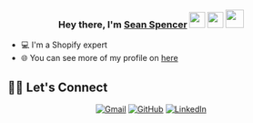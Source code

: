 
<h3 align="center">Hey there, I'm <a href="https://www.upwork.com/freelancers/perfector" >Sean Spencer</a> <img src="https://media.giphy.com/media/hvRJCLFzcasrR4ia7z/giphy.gif" width="28"> <img src="https://emojis.slackmojis.com/emojis/images/1531849430/4246/blob-sunglasses.gif?1531849430" width="28"/> <img src = "https://media2.giphy.com/media/QssGEmpkyEOhBCb7e1/giphy.gif?cid=ecf05e47a0n3gi1bfqntqmob8g9aid1oyj2wr3ds3mg700bl&rid=giphy.gif" width = 32px></h3>

* 💻 I'm a Shopify expert 
* 🌐 You can see more of my profile on  <a href="https://www.upwork.com/freelancers/perfector"  target="__blank" rel="noopener noreferrer">[here](https://www.upwork.com/freelancers/perfector)</a>

## 🙋‍♀️ Let's Connect
<p align="center">
	<a href="mailto:sown.nguyen006@gmail.com" target="__blank" rel="noopener noreferrer"><img src="https://img.icons8.com/bubbles/50/000000/gmail.png" alt="Gmail"/></a>
	<a href="https://github.com/PerfectorCo" target="__blank" rel="noopener noreferrer"><img src="https://img.icons8.com/bubbles/50/000000/github.png" alt="GitHub"/></a>
	<a href="https://www.linkedin.com/in/seanspencer6" target="__blank" rel="noopener noreferrer"><img src="https://img.icons8.com/bubbles/50/000000/linkedin.png" alt="LinkedIn"/></a>
</p>
